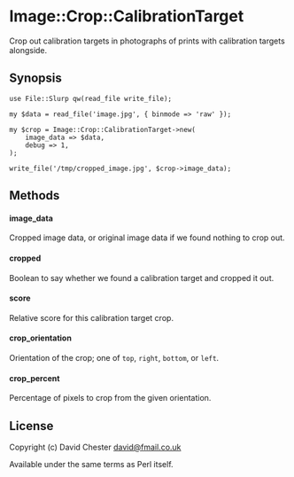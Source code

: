 # Image::Crop::CalibrationTarget

Crop out calibration targets in photographs of prints with calibration targets alongside.

## Synopsis

```
use File::Slurp qw(read_file write_file);

my $data = read_file('image.jpg', { binmode => 'raw' });

my $crop = Image::Crop::CalibrationTarget->new(
	image_data => $data,
	debug => 1,
);

write_file('/tmp/cropped_image.jpg', $crop->image_data);

```

## Methods

#### image_data

Cropped image data, or original image data if we found nothing to crop out.

#### cropped

Boolean to say whether we found a calibration target and cropped it out.

#### score

Relative score for this calibration target crop.

#### crop_orientation

Orientation of the crop; one of `top`, `right`, `bottom`, or `left`.

#### crop_percent

Percentage of pixels to crop from the given orientation.

## License

Copyright (c) David Chester <david@fmail.co.uk>

Available under the same terms as Perl itself.

